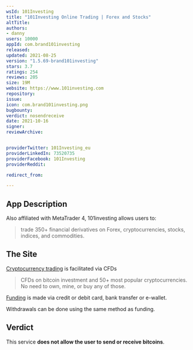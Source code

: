 ```yaml
---
wsId: 101Investing
title: "101Investing Online Trading | Forex and Stocks"
altTitle: 
authors:
- danny
users: 10000
appId: com.brand101investing
released: 
updated: 2021-08-25
version: "1.5.69-brand101investing"
stars: 3.7
ratings: 254
reviews: 205
size: 19M
website: https://www.101investing.com
repository: 
issue: 
icon: com.brand101investing.png
bugbounty: 
verdict: nosendreceive
date: 2021-10-16
signer: 
reviewArchive:


providerTwitter: 101Investing_eu
providerLinkedIn: 73520735
providerFacebook: 101Investing
providerReddit: 

redirect_from:

---
```



## App Description

Also affiliated with MetaTrader 4, 101investing allows users to:

> trade 350+ financial derivatives on Forex, cryptocurrencies, stocks, indices, and commodities.

## The Site

[Cryptocurrency trading](https://www.101investing.com/en/cryptocurrency-trading) is facilitated via CFDs

> CFDs on bitcoin investment and 50+ most popular cryptocurrencies. No need to own, mine, or buy any of those.

[Funding](https://www.101investing.com/en/faq) is made via credit or debit card, bank transfer or e-wallet.

Withdrawals can be done using the same method as funding.

## Verdict

This service **does not allow the user to send or receive bitcoins**. 
